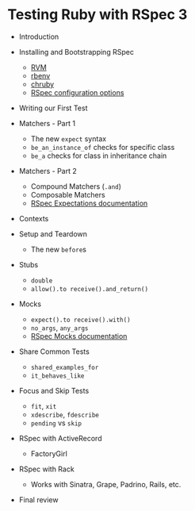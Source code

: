 # Testing Ruby with RSpec 3

* Introduction
* Installing and Bootstrapping RSpec

  - [RVM]()
  - [rbenv]()
  - [chruby]()
  - [RSpec configuration options]()

* Writing our First Test
* Matchers - Part 1

  - The new `expect` syntax
  - `be_an_instance_of` checks for specific class
  - `be_a` checks for class in inheritance chain

* Matchers - Part 2

  - Compound Matchers (`.and`)
  - Composable Matchers
  - [RSpec Expectations documentation](http://rubydoc.info/gems/rspec-expectations)

* Contexts
* Setup and Teardown

  - The new `before`s

* Stubs

  - `double`
  - `allow().to receive().and_return()`

* Mocks

  - `expect().to receive().with()`
  - `no_args`, `any_args`
  - [RSpec Mocks documentation](http://rubydoc.info/gems/rspec-mocks)

* Share Common Tests

  - `shared_examples_for`
  - `it_behaves_like`

* Focus and Skip Tests

  - `fit`, `xit`
  - `xdescribe`, `fdescribe`
  - `pending` vs `skip`

* RSpec with ActiveRecord

  - FactoryGirl

* RSpec with Rack

  - Works with Sinatra, Grape, Padrino, Rails, etc.

* Final review
